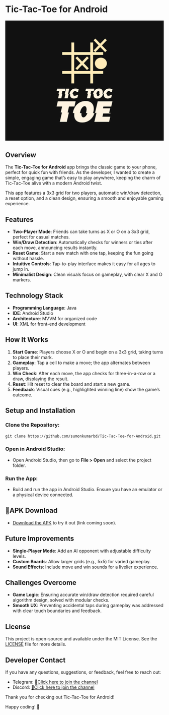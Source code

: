 # Tic-Tac-Toe for Android
![Feature Image](app/src/main/res/drawable/logo.png)

## Overview
The **Tic-Tac-Toe for Android** app brings the classic game to your phone, perfect for quick fun with friends. As the developer, I wanted to create a simple, engaging game that’s easy to play anywhere, keeping the charm of Tic-Tac-Toe alive with a modern Android twist.

This app features a 3x3 grid for two players, automatic win/draw detection, a reset option, and a clean design, ensuring a smooth and enjoyable gaming experience.

## Features
- **Two-Player Mode**: Friends can take turns as X or O on a 3x3 grid, perfect for casual matches.
- **Win/Draw Detection**: Automatically checks for winners or ties after each move, announcing results instantly.
- **Reset Game**: Start a new match with one tap, keeping the fun going without hassle.
- **Intuitive Controls**: Tap-to-play interface makes it easy for all ages to jump in.
- **Minimalist Design**: Clean visuals focus on gameplay, with clear X and O markers.

## Technology Stack
- **Programming Language**: Java
- **IDE**: Android Studio
- **Architecture**: MVVM for organized code
- **UI**: XML for front-end development

## How It Works
1. **Start Game**: Players choose X or O and begin on a 3x3 grid, taking turns to place their mark.
2. **Gameplay**: Tap a cell to make a move; the app alternates between players.
3. **Win Check**: After each move, the app checks for three-in-a-row or a draw, displaying the result.
4. **Reset**: Hit reset to clear the board and start a new game.
5. **Feedback**: Visual cues (e.g., highlighted winning line) show the game’s outcome.

## Setup and Installation

### Clone the Repository:
`git clone https://github.com/sumonkumarbd/Tic-Tac-Toe-for-Android.git`

### Open in Android Studio:
- Open Android Studio, then go to **File > Open** and select the project folder.

### Run the App:
- Build and run the app in Android Studio. Ensure you have an emulator or a physical device connected.

## 📱APK Download
- [Download the APK](#) to try it out (link coming soon).

## Future Improvements
- **Single-Player Mode**: Add an AI opponent with adjustable difficulty levels.
- **Custom Boards**: Allow larger grids (e.g., 5x5) for varied gameplay.
- **Sound Effects**: Include move and win sounds for a livelier experience.

## Challenges Overcome
- **Game Logic**: Ensuring accurate win/draw detection required careful algorithm design, solved with modular checks.
- **Smooth UX**: Preventing accidental taps during gameplay was addressed with clear touch boundaries and feedback.

## License
This project is open-source and available under the MIT License. See the [LICENSE](https://github.com/sumonkumarbd/Tic-Tac-Toe-for-Android/blob/master/LICENSE) file for more details.

## Developer Contact
If you have any questions, suggestions, or feedback, feel free to reach out:

- Telegram: [📱Click here to join the channel](https://t.me/and_dev_helpline)
- Discord: [📱Click here to join the channel](https://discordapp.com/channels/1312688262241976370/1312688577272090624)

Thank you for checking out Tic-Tac-Toe for Android!

Happy coding! 🚀
